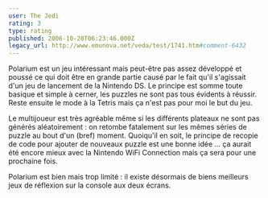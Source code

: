 ```yaml
---
user: The Jedi
rating: 3
type: rating
published: 2006-10-20T06:23:46.000Z
legacy_url: http://www.emunova.net/veda/test/1741.htm#comment-6432
---
```

Polarium est un jeu intéressant mais peut-être pas assez développé et poussé ce qui doit être en grande partie causé par le fait qu'il s'agissait d'un jeu de lancement de la Nintendo DS.
Le principe est somme toute basique et simple à cerner, les puzzles ne sont pas tous évidents à réussir. Reste ensuite le mode à la Tetris mais ça n'est pas pour moi le but du jeu.

Le multijoueur est très agréable même si les différents plateaux ne sont pas générés aléatoirement : on retombe fatalement sur les mêmes séries de puzzle au bout d'un (bref) moment.
Quoiqu'il en soit, le principe de recopie de code pour ajouter de nouveaux puzzle est une bonne idée ... ça aurait été encore mieux avec la Nintendo WiFi Connection mais ça sera pour une prochaine fois.

Polarium est bien mais trop limité : il existe désormais de biens meilleurs jeux de réflexion sur la console aux deux écrans.